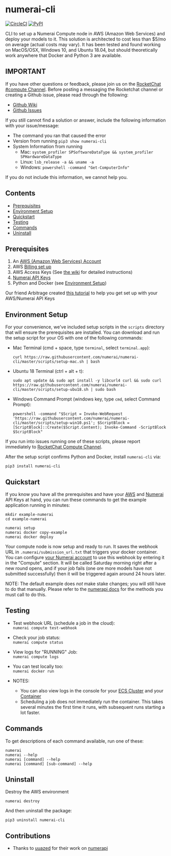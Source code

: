 # numerai-cli

[![CircleCI](https://circleci.com/gh/numerai/numerai-cli.svg?style=svg)](https://circleci.com/gh/numerai/numerai-cli)
[![PyPI](https://img.shields.io/pypi/v/numerai-cli.svg?color=brightgreen)](https://pypi.org/project/numerai-cli/)

CLI to set up a Numerai Compute node in AWS (Amazon Web Services) and deploy your models to it. 
This solution is architected to cost less than $5/mo on average (actual costs may vary).
It has been tested and found working on MacOS/OSX, Windows 10, and Ubuntu 18.04, 
but should theoretically work anywhere that Docker and Python 3 are available.

## IMPORTANT
If you have other questions or feedback, please join us on the 
[RocketChat #compute Channel](https://community.numer.ai/channel/compute).
Before posting a messaging the Rocketchat channel or creating a Github issue, please read through the following:
- [Github Wiki](https://github.com/numerai/numerai-cli/wiki)
- [Github Issues](https://github.com/numerai/numerai-cli/issues)

If you still cannot find a solution or answer, include the following information with your issue/message:

- The command you ran that caused the error
- Version from running `pip3 show numerai-cli`
- System Information from running
    - Mac: `system_profiler SPSoftwareDataType && system_profiler SPHardwareDataType`
    - Linux: `lsb_release -a && uname -a`
    - Windows: `powershell -command "Get-ComputerInfo"`
  
If you do not include this information, we cannot help you.


## Contents
- [Prerequisites](#prerequisites)
- [Environment Setup](#environment-setup)
- [Quickstart](#quickstart)
- [Testing](#testing)
- [Commands](#commands)
- [Uninstall](#uninstall)


## Prerequisites
1.  An [AWS (Amazon Web Services) Account](https://portal.aws.amazon.com/billing/signup)
2.  AWS [Billing set up](https://console.aws.amazon.com/billing/home?#/paymentmethods)
3.  AWS Access Keys (See [the wiki](https://github.com/numerai/numerai-cli/wiki/Prerequisites-Help) for detailed instructions)
4.  [Numerai API Keys](https://numer.ai/account)
5.  Python and Docker (see [Environment Setup](#environment-setup))

Our friend Arbitrage created [this tutorial](https://www.youtube.com/watch?v=YFgXMpQszpM&feature=youtu.be)
to help you get set up with your AWS/Numerai API Keys


## Environment Setup

For your convenience, we've included setup scripts in the `scripts` directory that will ensure the prerequisites are installed.
You can download and run the setup script for your OS with one of the following commands:

- Mac Terminal (cmd + space, type `terminal`, select `terminal.app`):
    ```
    curl https://raw.githubusercontent.com/numerai/numerai-cli/master/scripts/setup-mac.sh | bash
    ```

- Ubuntu 18 Terminal (ctrl + alt + t):
    ```
    sudo apt update && sudo apt install -y libcurl4 curl && sudo curl https://raw.githubusercontent.com/numerai/numerai-cli/master/scripts/setup-ubu18.sh | sudo bash
    ```

- Windows Command Prompt (windows key, type `cmd`, select Command Prompt):
    ```
    powershell -command "$Script = Invoke-WebRequest 'https://raw.githubusercontent.com/numerai/numerai-cli/master/scripts/setup-win10.ps1'; $ScriptBlock = [ScriptBlock]::Create($Script.Content); Invoke-Command -ScriptBlock $ScriptBlock"
    ```
If you run into issues running one of these scripts, please report immediately to [RocketChat Compute Channel](https://community.numer.ai/channel/compute).


After the setup script confirms Python and Docker, install `numerai-cli` via:
```
pip3 install numerai-cli
```


## Quickstart

If you know you have all the prerequisites and have your [AWS](#aws) and [Numerai](#numerai-api-key) API Keys at hand,
you can run these commands to get the example application running in minutes:

```
mkdir example-numerai
cd example-numerai

numerai setup
numerai docker copy-example
numerai docker deploy
```

Your compute node is now setup and ready to run. It saves the webhook URL in `.numerai/submission_url.txt` that triggers your docker container. 
You can configure [your Numerai account](https://numer.ai/account) to use this webhook by entering it in the "Compute" section.
It will be called Saturday morning right after a new round opens, and if your job fails (one ore more models have not submitted successfully) 
then it will be triggered again around 24 hours later.

NOTE: The default example does _not_ make stake changes; you will still have to do that manually.
Please refer to the [numerapi docs](https://numerapi.readthedocs.io/en/latest/api/numerapi.html#module-numerapi.numerapi)
for the methods you must call to do this.

## Testing

- Test webhook URL (schedule a job in the cloud):   
  `numerai compute test-webhook`
  

- Check your job status:    
  `numerai compute status`
  

- View logs for "RUNNING" Job:  
  `numerai compute logs`


- You can test locally too:  
  `numerai docker run`


- NOTES:
    - You can also view logs in the console for your [ECS Cluster](https://console.aws.amazon.com/ecs/home?#/clusters/numerai-submission-ecs-cluster/tasks)
    and your [Container](https://console.aws.amazon.com/cloudwatch/home?#logStream:group=/fargate/service/numerai-submission)
    - Scheduling a job does not immediately run the container.
    This takes several minutes the first time it runs, with subsequent runs starting a lot faster.
      


## Commands
To get descriptions of each command available, run one of these:
```
numerai
numerai --help
numerai [command] --help
numerai [command] [sub-command] --help
```

      
## Uninstall
Destroy the AWS environment
```
numerai destroy
```

And then uninstall the package:
```
pip3 uninstall numerai-cli
```




## Contributions

- Thanks to [uuazed](https://github.com/uuazed) for their work on [numerapi](https://github.com/uuazed/numerapi)
